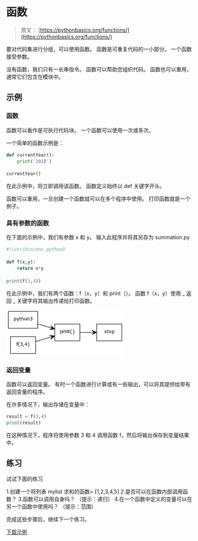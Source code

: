 # 函数

> 原文： [https://pythonbasics.org/functions/](https://pythonbasics.org/functions/)

要对代码集进行分组，可以使用函数。 函数是可重复代码的一小部分。
一个函数接受参数。

没有函数，我们只有一长串指令。 函数可以帮助您组织代码。 函数也可以重用，通常它们包含在模块中。



## 示例

### 函数

函数可以看作是可执行代码块。 一个函数可以使用一次或多次。

一个简单的函数示例是：

```py
def currentYear():
    print('2018')

currentYear()

```

在此示例中，将立即调用该函数。 函数定义始终以 def 关键字开头。

函数可以重用，一旦创建一个函数就可以在多个程序中使用。 打印函数就是一个例子。

### 具有参数的函数

在下面的示例中，我们有参数 x 和 y。 输入此程序并将其另存为 summation.py

```py
#!/usr/bin/env python3

def f(x,y):
    return x*y

print(f(3,4))

```

在此示例中，我们有两个函数：f（x，y）和 print（）。 函数 f（x，y）使用 _ 返回 _ 关键字将其输出传递给打印函数。

![function example](img/98fc53d81bdc36257d084ee3357e2890.jpg)

### 返回变量

函数可以返回变量。 有时一个函数进行计算或有一些输出，可以将其提供给带有返回变量的程序。

在许多情况下，输出存储在变量中：

```py
result = f(3,4)
print(result)

```

在这种情况下，程序将使用参数 3 和 4 调用函数 f，然后将输出保存到变量结果中。

## 练习

试试下面的练习

1.创建一个将列表 mylist 求和的函数= [1,2,3,4,5]
2.是否可以在函数内部调用函数？
3.函数可以调用自身吗？ （提示：递归）
4.在一个函数中定义的变量可以在另一个函数中使用吗？ （提示：范围）

完成这些步骤后，继续下一个练习。

[下载示例](https://gum.co/dcsp)